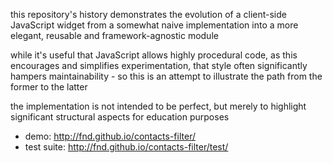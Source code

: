 this repository's history demonstrates the evolution of a client-side JavaScript
widget from a somewhat naive implementation into a more elegant, reusable and
framework-agnostic module

while it's useful that JavaScript allows highly procedural code, as this
encourages and simplifies experimentation, that style often significantly
hampers maintainability - so this is an attempt to illustrate the path from the
former to the latter

the implementation is not intended to be perfect, but merely to highlight
significant structural aspects for education purposes

* demo: http://fnd.github.io/contacts-filter/
* test suite: http://fnd.github.io/contacts-filter/test/
